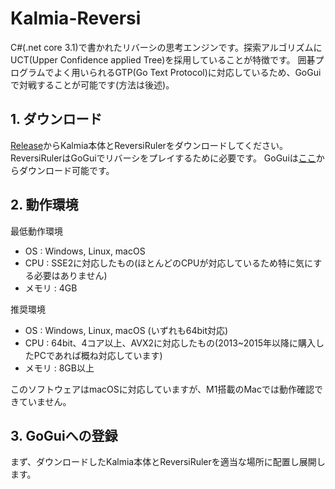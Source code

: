 # Kalmia-Reversi
C#(.net core 3.1)で書かれたリバーシの思考エンジンです。探索アルゴリズムにUCT(Upper Confidence applied Tree)を採用していることが特徴です。
囲碁プログラムでよく用いられるGTP(Go Text Protocol)に対応しているため、GoGuiで対戦することが可能です(方法は後述)。

## 1. ダウンロード
[Release](ここにURLを入れる)からKalmia本体とReversiRulerをダウンロードしてください。ReversiRulerはGoGuiでリバーシをプレイするために必要です。
GoGuiは[ここ](https://github.com/Remi-Coulom/gogui/releases)からダウンロード可能です。

## 2. 動作環境
最低動作環境
+ OS : Windows, Linux, macOS
+ CPU : SSE2に対応したもの(ほとんどのCPUが対応しているため特に気にする必要はありません)
+ メモリ : 4GB

推奨環境
+ OS : Windows, Linux, macOS (いずれも64bit対応)
+ CPU : 64bit、4コア以上、AVX2に対応したもの(2013~2015年以降に購入したPCであれば概ね対応しています)
+ メモリ : 8GB以上

このソフトウェアはmacOSに対応していますが、M1搭載のMacでは動作確認できていません。

## 3. GoGuiへの登録
まず、ダウンロードしたKalmia本体とReversiRulerを適当な場所に配置し展開します。
